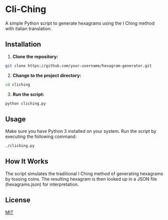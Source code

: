 # Cli-Ching

A simple Python script to generate hexagrams using the I Ching method with italian translation.

## Installation

1. **Clone the repository:**
```bash
git clone https://github.com/your-username/hexagram-generator.git
```
2. **Change to the project directory:**
```bash
cd cliching
```

3. **Run the script:**
```bash
python cliching.py
```

## Usage
Make sure you have Python 3 installed on your system. Run the script by executing the following command:

```bash
./cliching.py
```

## How It Works
The script simulates the traditional I Ching method of generating hexagrams by tossing coins. The resulting hexagram is then looked up in a JSON file (hexagrams.json) for interpretation.

## License
[MIT](https://choosealicense.com/licenses/mit/)
